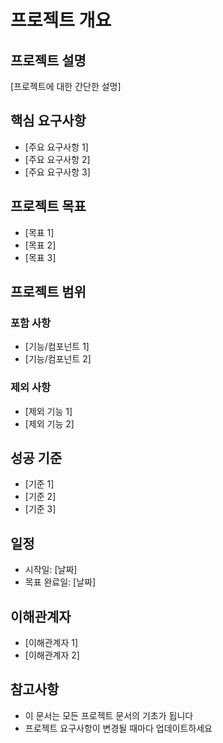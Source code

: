 # 프로젝트 개요

## 프로젝트 설명
[프로젝트에 대한 간단한 설명]

## 핵심 요구사항
- [주요 요구사항 1]
- [주요 요구사항 2]
- [주요 요구사항 3]

## 프로젝트 목표
- [목표 1]
- [목표 2]
- [목표 3]

## 프로젝트 범위
### 포함 사항
- [기능/컴포넌트 1]
- [기능/컴포넌트 2]

### 제외 사항
- [제외 기능 1]
- [제외 기능 2]

## 성공 기준
- [기준 1]
- [기준 2]
- [기준 3]

## 일정
- 시작일: [날짜]
- 목표 완료일: [날짜]

## 이해관계자
- [이해관계자 1]
- [이해관계자 2]

## 참고사항
- 이 문서는 모든 프로젝트 문서의 기초가 됩니다
- 프로젝트 요구사항이 변경될 때마다 업데이트하세요 